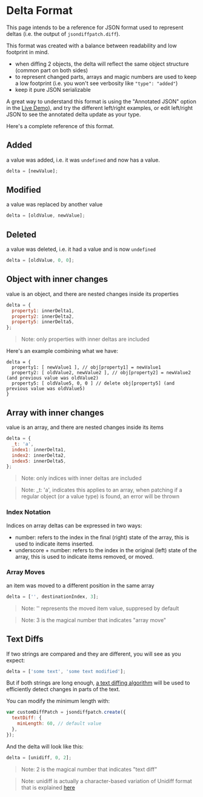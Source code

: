 # Delta Format

This page intends to be a reference for JSON format used to represent deltas (i.e. the output of `jsondiffpatch.diff`).

This format was created with a balance between readability and low footprint in mind.

- when diffing 2 objects, the delta will reflect the same object structure (common part on both sides)
- to represent changed parts, arrays and magic numbers are used to keep a low footprint (i.e. you won't see verbosity like `"type": "added"`)
- keep it pure JSON serializable

A great way to understand this format is using the "Annotated JSON" option in the [Live Demo](https://jsondiffpatch.com)), and try the different left/right examples, or edit left/right JSON to see the annotated delta update as your type.

Here's a complete reference of this format.

## Added

a value was added, i.e. it was `undefined` and now has a value.

```javascript
delta = [newValue];
```

## Modified

a value was replaced by another value

```javascript
delta = [oldValue, newValue];
```

## Deleted

a value was deleted, i.e. it had a value and is now `undefined`

```javascript
delta = [oldValue, 0, 0];
```

## Object with inner changes

value is an object, and there are nested changes inside its properties

```javascript
delta = {
  property1: innerDelta1,
  property2: innerDelta2,
  property5: innerDelta5,
};
```

> Note: only properties with inner deltas are included

Here's an example combining what we have:

```
delta = {
  property1: [ newValue1 ], // obj[property1] = newValue1
  property2: [ oldValue2, newValue2 ], // obj[property2] = newValue2 (and previous value was oldValue2)
  property5: [ oldValue5, 0, 0 ] // delete obj[property5] (and previous value was oldValue5)
}
```

## Array with inner changes

value is an array, and there are nested changes inside its items

```javascript
delta = {
  _t: 'a',
  index1: innerDelta1,
  index2: innerDelta2,
  index5: innerDelta5,
};
```

> Note: only indices with inner deltas are included

> Note: \_t: 'a', indicates this applies to an array, when patching if a regular object (or a value type) is found, an error will be thrown

### Index Notation

Indices on array deltas can be expressed in two ways:

- number: refers to the index in the final (right) state of the array, this is used to indicate items inserted.
- underscore + number: refers to the index in the original (left) state of the array, this is used to indicate items removed, or moved.

### Array Moves

an item was moved to a different position in the same array

```javascript
delta = ['', destinationIndex, 3];
```

> Note: '' represents the moved item value, suppresed by default

> Note: 3 is the magical number that indicates "array move"

## Text Diffs

If two strings are compared and they are different, you will see as you expect:

```javascript
delta = ['some text', 'some text modified'];
```

But if both strings are long enough, [a text diffing algorithm](https://code.google.com/p/google-diff-match-patch/) will be used to efficiently detect changes in parts of the text.

You can modify the minimum length with:

```javascript
var customDiffPatch = jsondiffpatch.create({
  textDiff: {
    minLength: 60, // default value
  },
});
```

And the delta will look like this:

```javascript
delta = [unidiff, 0, 2];
```

> Note: 2 is the magical number that indicates "text diff"

> Note: unidiff is actually a character-based variation of Unidiff format that is explained [here](https://code.google.com/p/google-diff-match-patch/wiki/Unidiff)
